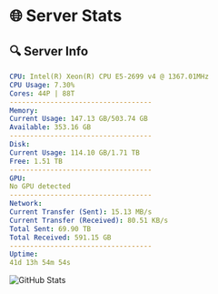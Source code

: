 # 🌐 Server Stats
## 🔍 Server Info
```yaml
CPU: Intel(R) Xeon(R) CPU E5-2699 v4 @ 1367.01MHz
CPU Usage: 7.30%
Cores: 44P | 88T
-----------------------------------
Memory:
Current Usage: 147.13 GB/503.74 GB
Available: 353.16 GB
-----------------------------------
Disk:
Current Usage: 114.10 GB/1.71 TB
Free: 1.51 TB
-----------------------------------
GPU:
No GPU detected
-----------------------------------
Network:
Current Transfer (Sent): 15.13 MB/s
Current Transfer (Received): 80.51 KB/s
Total Sent: 69.90 TB
Total Received: 591.15 GB
-----------------------------------
Uptime:
41d 13h 54m 54s
```
![GitHub Stats](https://img.shields.io/badge/Updated-2025-04-18_11:17:43-blue)